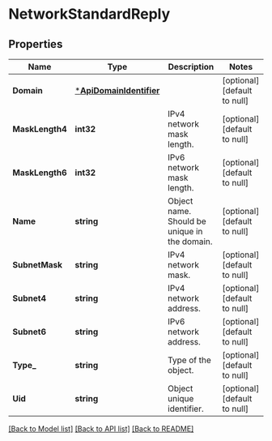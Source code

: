 # NetworkStandardReply

## Properties
Name | Type | Description | Notes
------------ | ------------- | ------------- | -------------
**Domain** | [***ApiDomainIdentifier**](ApiDomainIdentifier.md) |  | [optional] [default to null]
**MaskLength4** | **int32** | IPv4 network mask length. | [optional] [default to null]
**MaskLength6** | **int32** | IPv6 network mask length. | [optional] [default to null]
**Name** | **string** | Object name. Should be unique in the domain. | [optional] [default to null]
**SubnetMask** | **string** | IPv4 network mask. | [optional] [default to null]
**Subnet4** | **string** | IPv4 network address. | [optional] [default to null]
**Subnet6** | **string** | IPv6 network address. | [optional] [default to null]
**Type_** | **string** | Type of the object. | [optional] [default to null]
**Uid** | **string** | Object unique identifier. | [optional] [default to null]

[[Back to Model list]](../README.md#documentation-for-models) [[Back to API list]](../README.md#documentation-for-api-endpoints) [[Back to README]](../README.md)


